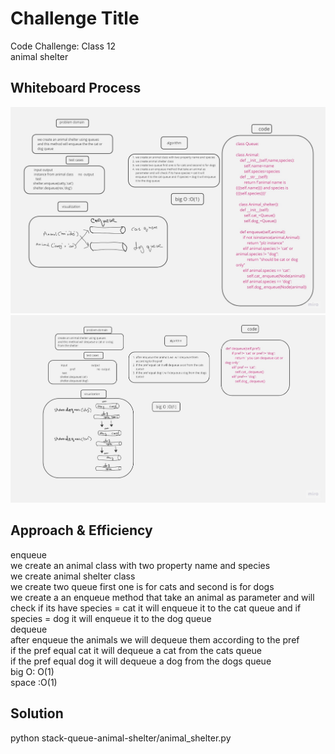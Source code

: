 # Challenge Title
Code Challenge: Class 12<br>
animal shelter<br>

## Whiteboard Process
![Alt text](<code 12 enqueue.jpg>)
![Alt text](<code 12 dequeue.jpg>)
## Approach & Efficiency
enqueue <br>
we create an animal class with two property name and species<br>
we create animal shelter class<br>
we create two queue first one is for cats and second is for dogs<br>
we create a an enqueue method that take an animal as parameter and will check if its have species = cat it will enqueue it to the cat queue and if species = dog it will enqueue it to the dog queue<br>
dequeue<br>
after enqueue the animals we  will dequeue them according to the pref<br>
if the pref equal cat it will dequeue a cat from the cats queue<br>
if the pref equal dog it will dequeue a dog from the dogs queue<br>
big O: O(1)<br>
space :O(1)<br>



## Solution
 python stack-queue-animal-shelter/animal_shelter.py
